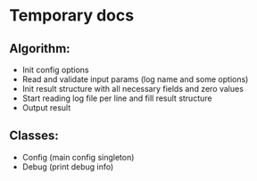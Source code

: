 Temporary docs
==============

Algorithm:
----------
- Init config options
- Read and validate input params (log name and some options)
- Init result structure with all necessary fields and zero values
- Start reading log file per line and fill result structure
- Output result

Classes:
--------
- Config (main config singleton)
- Debug (print debug info)